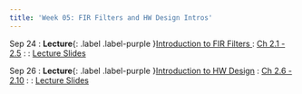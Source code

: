 ```yaml
---
title: 'Week 05: FIR Filters and HW Design Intros'
---
```


Sep 24
: **Lecture**{: .label .label-purple }[Introduction to FIR Filters ](#)
  : [Ch 2.1 - 2.5](../assets/pp4fpgas.pdf)
: [](#)
  : [Lecture Slides](../assets/2024_09_24-cse565m_lec03.pdf)

Sep 26
: **Lecture**{: .label .label-purple }[Introduction to HW Design](#)
  : [Ch 2.6 - 2.10](../assets/pp4fpgas.pdf)
: [](#)
  : [Lecture Slides](../assets/2024_09_26-cse565m_lec04.pdf)
